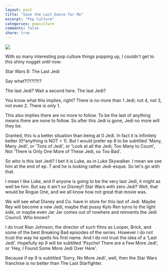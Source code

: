 ```yaml
---
layout: post
title: "Save the Last Dance for Me"
excerpt: "Pop Culture"
categories: popculture
comments: false
share: true
---
```


![](http://a.dilcdn.com/bl/wp-content/uploads/sites/6/2017/01/sw-the-last-jedi-tall-B.jpg)






With so many interesting pop culture things popping up, I couldn't get to this shiny nugget until now:



Star Wars 8: The Last Jedi



Say what?!?!?!?!!?



The last Jedi? Wait a second here. The last Jedi? 


You know what this implies, right? There is no more than 1 Jedi; not 4, not 3, not even 2. There is only 1. 

This also implies there are no more to follow. To be the last of anything means there are none to follow. So after this Jedi is gone, Jedi no more will they be.


Granted, this is a better situation than being at 0 Jedi. In fact it is infinitely better (0*anything is NOT = 1). But I would prefer ep 8 to be subtitled 'Many, Many Jedi', or 'Tons of Jedi', or 'Look at all the Jedi; Too Many to Count', Not 'There is Only One More of These Jedi, so Too Bad'.



So who is this last Jedi? I bet it is Luke, as in Luke Skywalker. I mean we see him at the end of ep. 7 and he is looking rather Jedi-esque. So let's go with that.

I mean I like Luke, and if anyone is going to be the very last Jedi, it might as well be him. But say it ain't so Disney!! Star Wars with zero Jedi? Well, that would be Rogue One, and we all know how not great that movie was.



We will see what Disney and Co. have in store for this last of Jedi. Maybe Rey will become a new Jedi, maybe that pussy Kylo Ren turns to the light side, or maybe even Jar Jar comes out of nowhere and reinvents the Jedi Council. Who knows?


I do trust Rian Johnson; the director of such films as Looper, Brick, and some of the best Breaking Bad episodes of the series. However I do not trust the way he spells his first name. And I do not trust the idea of a 'Last Jedi'. Hopefully ep 9 will be subtitled 'Psyche! There are a Few More Jedi', or 'Hey, I Found Some More Jedi Over Here'. 

Because if ep 9 is subtitled 'Sorry, No More Jedi', well, then the Star Wars franchise is no better than The Last Starfighter.
